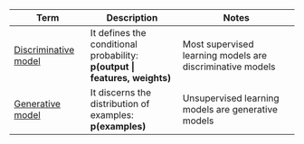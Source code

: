 Term | Description | Notes
--- | --- | ---
<a href="https://developers.google.com/machine-learning/glossary#discriminative-model">Discriminative model</a> | It defines the conditional probability:<br/><b>p(output \| features, weights)</b> | Most supervised learning models are discriminative models
<a href="https://developers.google.com/machine-learning/glossary#generative_model">Generative model</a> | It discerns the distribution of examples:<br/><b>p(examples)</b> | Unsupervised learning models are generative models
